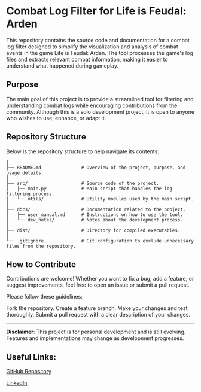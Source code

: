# Combat Log Filter for Life is Feudal: Arden

This repository contains the source code and documentation for a combat log filter designed to simplify the visualization and analysis of combat events in the game Life is Feudal: Arden. The tool processes the game's log files and extracts relevant combat information, making it easier to understand what happened during gameplay.

## Purpose

The main goal of this project is to provide a streamlined tool for filtering and understanding combat logs while encouraging contributions from the community. Although this is a solo development project, it is open to anyone who wishes to use, enhance, or adapt it.

## Repository Structure

Below is the repository structure to help navigate its contents:

```view-combat-log/
│
├── README.md               # Overview of the project, purpose, and usage details.
│
├── src/                    # Source code of the project.
│   ├── main.py             # Main script that handles the log filtering process.
│   └── utils/              # Utility modules used by the main script.
│
├── docs/                   # Documentation related to the project.
│   ├── user_manual.md      # Instructions on how to use the tool.
│   └── dev_notes/          # Notes about the development process.
│
├── dist/                   # Directory for compiled executables.
│
└── .gitignore              # Git configuration to exclude unnecessary files from the repository.
```

## How to Contribute

Contributions are welcome! Whether you want to fix a bug, add a feature, or suggest improvements, feel free to open an issue or submit a pull request.

Please follow these guidelines:

Fork the repository.
Create a feature branch.
Make your changes and test thoroughly.
Submit a pull request with a clear description of your changes.

---

**Disclaimer**: This project is for personal development and is still evolving. Features and implementations may change as development progresses.

## Useful Links:

[GitHub Repository](https://github.com/jpcerqueira/view-combat-log)

[LinkedIn](https://www.linkedin.com/in/jpccerqueira/)
